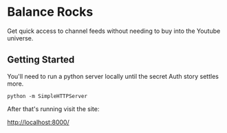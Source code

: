 # Balance Rocks

Get quick access to channel feeds without needing to buy into the Youtube universe.

## Getting Started

You'll need to run a python server locally until the secret Auth story settles more.

```
python -m SimpleHTTPServer
```

After that's running visit the site:

<http://localhost:8000/>
